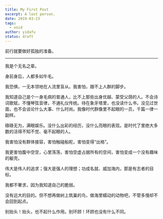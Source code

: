 ```yaml
---
title: My First Post
excerpt: A lost person.
date: 2019-03-23
tags: 
  - void
author: yidafu
status: draft
---
```


前行就要做好孤独的准备。

-----

我是个无名之辈。

身前身后，人都多如牛毛。

我恐惧，一无本领地在人流里盲从。我害怕，跟不上人群的脚步。

我知道自己是个一身毛病的普通人，比不上那些出身优越、蒙受父荫的人。不会诗词歌赋，不懂琴弦音律，不通礼仪传统。待在象牙塔里，也没读什么书，没见过世面，也不会谈论什么大事、什么时尚。我像时代群像里不起眼的一员，千篇一律一副样。

碌碌无为，满眼娱乐。没什么出彩的经历，没什么亮眼的表现。是时代了里绝大多数的活得不知不觉、毫不起眼的人。

我害怕没有群体接容，害怕触碰船舵，害怕变得“出格”。

我更害怕腹中空空，心里荡荡，害怕空虚占据所有的空间，害怕变成一个没有趣味的躯壳。

伟大是伟人的追求；强大是强人的理想；功成名就、威加海内，那是有志者的目标。

我都不奢求，因为我知道自己的脆弱。

没有远大的目的。但不想再做树上筑巢的鸟，做海里蠕动的动物吧，不管多慢却不会回到起点。

别抬头！抬头，也不起什么作用。别环顾！环顾也没有什么不同。